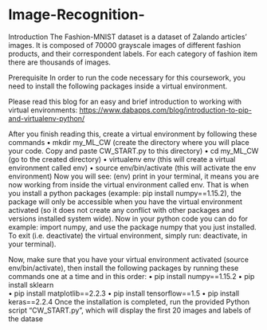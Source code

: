 # Image-Recognition-
Introduction 
The Fashion-MNIST dataset is a dataset of Zalando articles’ images. It is composed of 70000 grayscale images of different fashion products, and their correspondent labels. For each category of fashion item there are thousands of images.

Prerequisite 
In order to run the code necessary for this coursework, you need to install the following packages inside a virtual environment. 

Please read this blog for an easy and brief introduction to working with virtual environments: 
https://www.dabapps.com/blog/introduction-to-pip-and-virtualenv-python/ 

After you finish reading this, create a virtual environment by following these commands
• mkdir my_ML_CW        (create the directory where you will place your code. Copy and paste CW_START.py to this directory) 
• cd my_ML_CW             (go to the created directory) 
• virtualenv env            (this will create a virtual environment called env) 
• source env/bin/activate (this will activate the env environment) 
Now you will see: (env) print in your terminal, it means you are now working from inside the virtual environment called env. That is when you install a python packages (example: pip install numpy==1.15.2), the package will only be accessible when you have the virtual environment activated (so it does not create any conflict with other packages and versions installed system 
wide). 
Now in your python code you can do for example: import numpy, and use the package numpy that you just installed. To exit (i.e. deactivate) the virtual environment, simply run: deactivate, in your terminal). 

Now, make sure  that you have your virtual environment activated (source env/bin/activate), then install the following packages by running these commands one at a time and in this order: 
• pip install numpy==1.15.2 
• pip install sklearn  
• pip install matplotlib==2.2.3 
• pip install tensorflow==1.5 
• pip install keras==2.2.4
Once the installation is completed, run the provided Python script “CW_START.py”, which will display the first 20 images and labels of the datase
